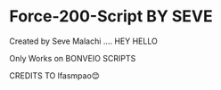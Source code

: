 # Force-200-Script BY SEVE
Created by Seve Malachi ....
HEY HELLO

Only Works on BONVEIO SCRIPTS

CREDITS TO lfasmpao😊
